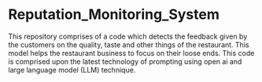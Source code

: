 # Reputation_Monitoring_System
This repository comprises of a code which detects the feedback given by the customers on the quality, taste and other things of the restaurant. This model helps the restaurant business to focus on their loose ends. This code is comprised upon the latest technology of prompting using open ai and large language model (LLM) technique.
